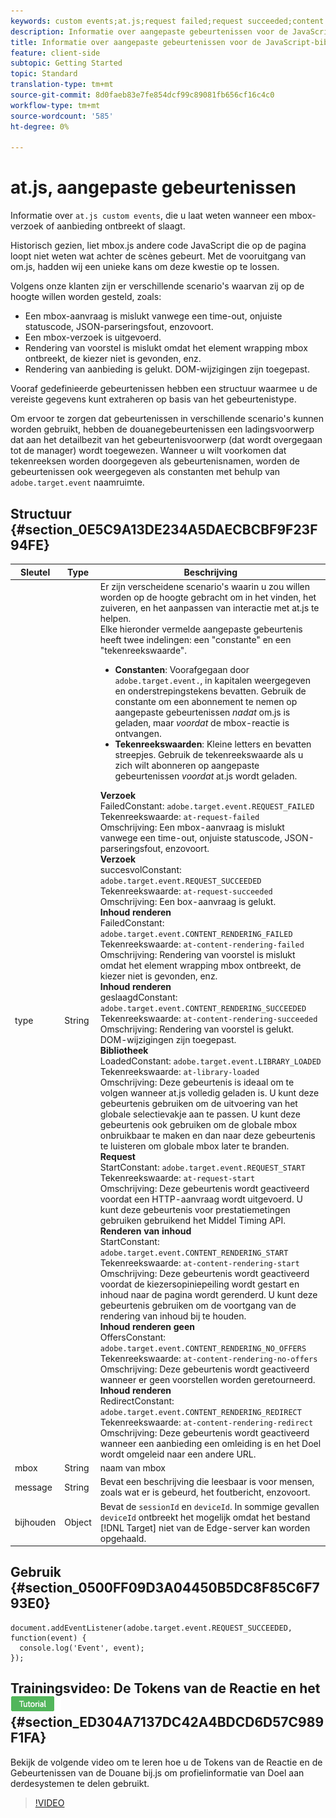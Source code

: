```yaml
---
keywords: custom events;at.js;request failed;request succeeded;content rendering failed;content rendering succeeded;library loaded;request start;content rendering start;content rendering no offers;content rendering rediret
description: Informatie over aangepaste gebeurtenissen voor de JavaScript-bibliotheek van Adobe Target at.js.
title: Informatie over aangepaste gebeurtenissen voor de JavaScript-bibliotheek van Adobe Target at.js.
feature: client-side
subtopic: Getting Started
topic: Standard
translation-type: tm+mt
source-git-commit: 8d0faeb83e7fe854dcf99c89081fb656cf16c4c0
workflow-type: tm+mt
source-wordcount: '585'
ht-degree: 0%

---
```



# at.js, aangepaste gebeurtenissen

Informatie over `at.js custom events`, die u laat weten wanneer een mbox- verzoek of aanbieding ontbreekt of slaagt.

Historisch gezien, liet mbox.js andere code JavaScript die op de pagina loopt niet weten wat achter de scènes gebeurt. Met de vooruitgang van om.js, hadden wij een unieke kans om deze kwestie op te lossen.

Volgens onze klanten zijn er verschillende scenario&#39;s waarvan zij op de hoogte willen worden gesteld, zoals:

* Een mbox-aanvraag is mislukt vanwege een time-out, onjuiste statuscode, JSON-parseringsfout, enzovoort.
* Een mbox-verzoek is uitgevoerd.
* Rendering van voorstel is mislukt omdat het element wrapping mbox ontbreekt, de kiezer niet is gevonden, enz.
* Rendering van aanbieding is gelukt. DOM-wijzigingen zijn toegepast.

Vooraf gedefinieerde gebeurtenissen hebben een structuur waarmee u de vereiste gegevens kunt extraheren op basis van het gebeurtenistype.

Om ervoor te zorgen dat gebeurtenissen in verschillende scenario&#39;s kunnen worden gebruikt, hebben de douanegebeurtenissen een ladingsvoorwerp dat aan het detailbezit van het gebeurtenisvoorwerp (dat wordt overgegaan tot de manager) wordt toegewezen. Wanneer u wilt voorkomen dat tekenreeksen worden doorgegeven als gebeurtenisnamen, worden de gebeurtenissen ook weergegeven als constanten met behulp van `adobe.target.event` naamruimte.

## Structuur {#section_0E5C9A13DE234A5DAECBCBF9F23F94FE}

| Sleutel | Type | Beschrijving |
|--- |--- |--- |
| type | String | Er zijn verscheidene scenario&#39;s waarin u zou willen worden op de hoogte gebracht om in het vinden, het zuiveren, en het aanpassen van interactie met at.js te helpen.<br>Elke hieronder vermelde aangepaste gebeurtenis heeft twee indelingen: een &quot;constante&quot; en een &quot;tekenreekswaarde&quot;.<ul><li>**Constanten**: Voorafgegaan door `adobe.target.event.`, in kapitalen weergegeven en onderstrepingstekens bevatten. Gebruik de constante om een abonnement te nemen op aangepaste gebeurtenissen *nadat* om.js is geladen, maar *voordat* de mbox-reactie is ontvangen.</li><li>**Tekenreekswaarden**: Kleine letters en bevatten streepjes. Gebruik de tekenreekswaarde als u zich wilt abonneren op aangepaste gebeurtenissen *voordat* at.js wordt geladen.</li></ul>**Verzoek**<br> FailedConstant: `adobe.target.event.REQUEST_FAILED`<br>Tekenreekswaarde: `at-request-failed`<br>Omschrijving: Een mbox-aanvraag is mislukt vanwege een time-out, onjuiste statuscode, JSON-parseringsfout, enzovoort.<br>**Verzoek**<br> succesvolConstant: `adobe.target.event.REQUEST_SUCCEEDED`<br>Tekenreekswaarde: `at-request-succeeded`<br>Omschrijving: Een box-aanvraag is gelukt.<br>**Inhoud renderen**<br> FailedConstant: `adobe.target.event.CONTENT_RENDERING_FAILED`<br>Tekenreekswaarde: `at-content-rendering-failed`<br>Omschrijving: Rendering van voorstel is mislukt omdat het element wrapping mbox ontbreekt, de kiezer niet is gevonden, enz.<br>**Inhoud renderen**<br> geslaagdConstant: `adobe.target.event.CONTENT_RENDERING_SUCCEEDED`<br>Tekenreekswaarde: `at-content-rendering-succeeded`<br>Omschrijving: Rendering van voorstel is gelukt. DOM-wijzigingen zijn toegepast.<br>**Bibliotheek**<br> LoadedConstant: `adobe.target.event.LIBRARY_LOADED`<br>Tekenreekswaarde: `at-library-loaded`<br>Omschrijving: Deze gebeurtenis is ideaal om te volgen wanneer at.js volledig geladen is. U kunt deze gebeurtenis gebruiken om de uitvoering van het globale selectievakje aan te passen. U kunt deze gebeurtenis ook gebruiken om de globale mbox onbruikbaar te maken en dan naar deze gebeurtenis te luisteren om globale mbox later te branden.<br>**Request**<br> StartConstant: `adobe.target.event.REQUEST_START`<br>Tekenreekswaarde: `at-request-start`<br>Omschrijving: Deze gebeurtenis wordt geactiveerd voordat een HTTP-aanvraag wordt uitgevoerd. U kunt deze gebeurtenis voor prestatiemetingen gebruiken gebruikend het Middel Timing API.<br>**Renderen van inhoud**<br> StartConstant: `adobe.target.event.CONTENT_RENDERING_START`<br>Tekenreekswaarde: `at-content-rendering-start`<br>Omschrijving: Deze gebeurtenis wordt geactiveerd voordat de kiezersopiniepeiling wordt gestart en inhoud naar de pagina wordt gerenderd. U kunt deze gebeurtenis gebruiken om de voortgang van de rendering van inhoud bij te houden.<br>**Inhoud renderen geen**<br> OffersConstant: `adobe.target.event.CONTENT_RENDERING_NO_OFFERS`<br>Tekenreekswaarde: `at-content-rendering-no-offers`<br>Omschrijving: Deze gebeurtenis wordt geactiveerd wanneer er geen voorstellen worden geretourneerd.<br>**Inhoud renderen**<br> RedirectConstant: `adobe.target.event.CONTENT_RENDERING_REDIRECT`<br>Tekenreekswaarde: `at-content-rendering-redirect`<br>Omschrijving: Deze gebeurtenis wordt geactiveerd wanneer een aanbieding een omleiding is en het Doel wordt omgeleid naar een andere URL. |
| mbox | String | naam van mbox |
| message | String | Bevat een beschrijving die leesbaar is voor mensen, zoals wat er is gebeurd, het foutbericht, enzovoort. |
| bijhouden | Object | Bevat de `sessionId` en `deviceId`. In sommige gevallen `deviceId` ontbreekt het mogelijk omdat het bestand [!DNL Target] niet van de Edge-server kan worden opgehaald. |

## Gebruik {#section_0500FF09D3A04450B5DC8F85C6F793E0}

```
document.addEventListener(adobe.target.event.REQUEST_SUCCEEDED, function(event) { 
  console.log('Event', event); 
});
```

## Trainingsvideo: De Tokens van de Reactie en het ![Lasje van de Gebeurtenissen van de Douane at.js](/help/assets/tutorial.png) {#section_ED304A7137DC42A4BDCD6D57C989F1FA}

Bekijk de volgende video om te leren hoe u de Tokens van de Reactie en de Gebeurtenissen van de Douane bij.js om profielinformatie van Doel aan derdesystemen te delen gebruikt.

>[!VIDEO](https://video.tv.adobe.com/v/23253/)